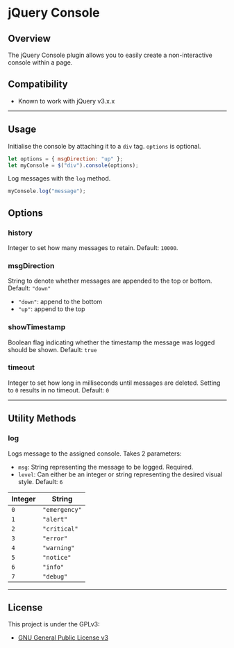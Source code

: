 # jQuery Console

## Overview

The jQuery Console plugin allows you to easily create a non-interactive console within a page.


## Compatibility
* Known to work with jQuery v3.x.x

---

## Usage

Initialise the console by attaching it to a `div` tag. `options` is optional.

````javascript
let options = { msgDirection: "up" };
let myConsole = $("div").console(options);
````

Log messages with the `log` method.

````javascript
myConsole.log("message");
````

## Options

### history
Integer to set how many messages to retain. Default: `10000`.

### msgDirection
String to denote whether messages are appended to the top or bottom. Default: `"down"`
* `"down"`: append to the bottom
* `"up"`: append to the top

### showTimestamp
Boolean flag indicating whether the timestamp the message was logged should be shown. Default: `true`

### timeout
Integer to set how long in milliseconds until messages are deleted. Setting to `0` results in no timeout. Default: `0`

---

## Utility Methods

### log
Logs message to the assigned console. Takes 2 parameters:
* `msg`: String representing the message to be logged. Required.
* `level`: Can either be an integer or string representing the desired visual style. Default: `6`

| Integer | String        |
| ------- | ------------- |
| `0`     | `"emergency"` |
| `1`     | `"alert"`     |
| `2`     | `"critical"`  |
| `3`     | `"error"`     |
| `4`     | `"warning"`   |
| `5`     | `"notice"`    |
| `6`     | `"info"`      |
| `7`     | `"debug"`     |


---

## License

This project is under the GPLv3:

* [GNU General Public License v3](LICENSE)
